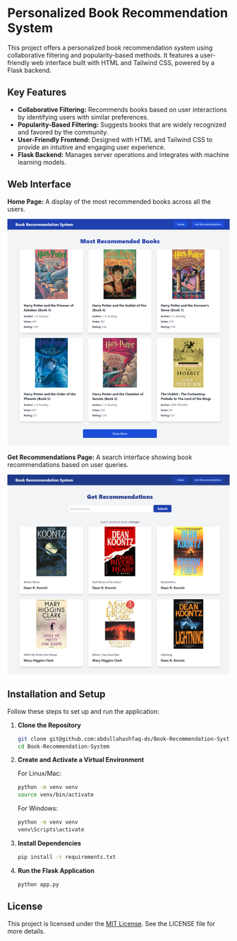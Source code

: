 # Personalized Book Recommendation System

This project offers a personalized book recommendation system using collaborative filtering and popularity-based methods. It features a user-friendly web interface built with HTML and Tailwind CSS, powered by a Flask backend.

## Key Features

- **Collaborative Filtering:** Recommends books based on user interactions by identifying users with similar preferences.
- **Popularity-Based Filtering:** Suggests books that are widely recognized and favored by the community.
- **User-Friendly Frontend:** Designed with HTML and Tailwind CSS to provide an intuitive and engaging user experience.
- **Flask Backend:** Manages server operations and integrates with machine learning models.

## Web Interface

**Home Page:** A display of the most recommended books across all the users.

![Index Page](/assets/page_01.png)

**Get Recommendations Page:** A search interface showing book recommendations based on user queries.

![Recommendations Page](/assets/page_02.png)

## Installation and Setup

Follow these steps to set up and run the application:

1. **Clone the Repository**

    ```bash
    git clone git@github.com:abdullahashfaq-ds/Book-Recommendation-System.git
    cd Book-Recommendation-System
    ```

2. **Create and Activate a Virtual Environment**

    For Linux/Mac:

    ```bash
    python -m venv venv
    source venv/bin/activate
    ```

    For Windows:

    ```bash
    python -m venv venv
    venv\Scripts\activate
    ```

3. **Install Dependencies**

    ```bash
    pip install -r requirements.txt
    ```

4. **Run the Flask Application**

    ```bash
    python app.py
    ```

## License

This project is licensed under the [MIT License](LICENSE). See the LICENSE file for more details.
